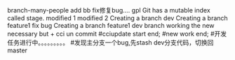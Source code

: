 branch-many-people
 add bb fix修复bug.... 
gpl
Git has a mutable index called stage.
modified 1
modified 2
Creating a branch dev
Creating a branch feature1 fix bug
Creating a branch feature1
dev branch
working the new necessary but + cci un commit 
#cciupdate start end;
#new work end;
#开发任务进行中。。。。。。。。。
#发现主分支一个bug,先stash dev分支代码，切换回master